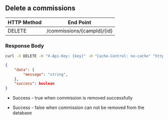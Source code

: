 ## **Delete a commissions**

| HTTP Method | End Point |
| --- | --- |
| DELETE | /commissions/{campId}/{id} |

### Response Body

```bash
curl -X DELETE -H "X-Api-Key: {key}" -H "Cache-Control: no-cache" "http://api.vnative.com/commissions/{campId}/{id}"
```

```json
{
    "data": {
        "message": "string",
    },
    "success": boolean
}
```

* Success - true when commission is removed successfully

* Success - false when commission can not be removed from the database



